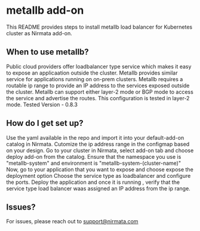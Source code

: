 # metallb add-on

This README provides steps to install metallb load balancer for Kubernetes cluster as Nirmata add-on.

## When to use metallb?
Public cloud providers offer loadbalancer type service which makes it easy to expose an applicaation outside the cluster. Metallb provides similar service for applications running on on-prem clusters.
Metallb requires a routable ip range to provide an IP address to the services exposed outside the cluster.
Metallb can support either layer-2 mode or BGP mode to access the service and advertise the routes.
This configuration is tested in layer-2 mode.
Tested Version - 0.8.3


## How do I get set up?
Use the yaml available in the repo and import it into your default-add-on catalog in Nirmata.
Cutomize the ip address range in the configmap based on your design.
Go to your cluster in Nirmata, select add-on tab and choose deploy add-on from the catalog.
Ensure that the namespace you use is "metallb-system" and environment is "metallb-system-(cluster-name)"
Now, go to your application that you want to expose and choose expose the deployment option
Choose the service type as loadbalancer and configure the ports.
Deploy the application and once it is running , verify that the service type load balancer waas assigned an IP address from the ip range.
  
## Issues?
For issues, please reach out to support@nirmata.com
